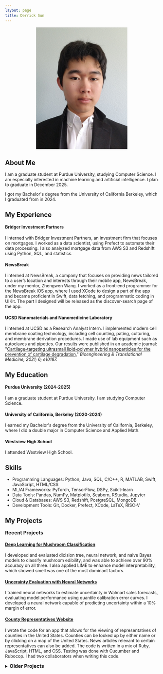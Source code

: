 ```yaml
---
layout: page
title: Derrick Sun
---
```



<p align="center">
<img src="./images/selfInSuit.jpg" alt="image of me" style="width:300px;"/>
</p>

## About Me

I am a graduate student at Purdue University, studying Computer Science. I am especially interested in machine learning and artificial intelligence. I plan to graduate in December 2025.

I got my Bachelor's degree from the University of California Berkeley, which I graduated from in 2024.

<section class="experience">
<h2> My Experience </h2>
</section>

#### Bridger Investment Partners

I interned with Bridger Investment Partners, an investment firm that focuses on mortgages. I worked as a data scientist, using Prefect to automate their data processing. I also analyzed mortgage data from AWS S3 and Redshift using Python, SQL, and statistics.

#### NewsBreak

I interned at NewsBreak, a company that focuses on providing news tailored to a user’s 
location and interests through their mobile app, NewsBreak, under my mentor, Zhengwen Wang. I worked as a front-end programmer for the NewsBreak iOS app, where I used XCode to design a part of the app and became proficient in Swift, data fetching, and programmatic coding in UIKit. The part I designed will be released as the discover-search page of the app.


#### UCSD Nanomaterials and Nanomedicine Laboratory

I interned at UCSD as a Research Analyst Intern. I implemented modern cell membrane coating technology, including cell counting, pating, culturing, and membrane derivation procedures. I made use of lab equipment such as autoclaves and pipettes. Our results were published in an academic journal: "<a href="https://doi.org/10.1002/btm2.10187">Cartilage-targeting ultrasmall lipid-polymer hybrid nanoparticles for the prevention of cartilage degradation</a>," <i>Bioengineering & Translational Medicine, 2021; 6; e10187.</i>

## My Education

#### Purdue University (2024-2025)

I am a graduate student at Purdue University. I am studying Computer Science.

#### University of California, Berkeley (2020-2024)

I earned my Bachelor's degree from the University of California, Berkeley, where I did a double major in Computer Science and Applied Math.

#### Westview High School

I attended Westview High School.

## Skills

<ul class=skilllist>
      <li>Programming Languages: Python, Java, SQL, C/C++, R, MATLAB, Swift, JavaScript, HTML/CSS</li>
      <li>ML/AI Frameworks: PyTorch, TensorFlow, DSPy, Scikit-learn</li>
      <li>Data Tools: Pandas, NumPy, Matplotlib, Seaborn, RStudio, Jupyter</li>
      <li>Cloud & Databases: AWS S3, Redshift, PostgreSQL, MongoDB</li>
      <li>Development Tools: Git, Docker, Prefect, XCode, LaTeX, RISC-V</li>
    </ul>

## My Projects

### Recent Projects

#### [Deep Learning for Mushroom Classification](https://github.com/DerrickhSun/CS573MushroomProject)

I developed and evaluated dicision tree, neural network, and naive Bayes models to classify mushroom edibility, and was able to achieve over 90% accuracy on all three. I also applied LIME to enhance model interpretability, which showed smell was one of the most dominant factors.

#### [Uncerainty Evaluation with Neural Networks](https://github.com/DerrickhSun/CS578-Uncertainty-Project)

I trained neural networks to estimate uncertainty in Walmart sales forecasts, evaluating model performance using quantile calibration error curves. I developed a neural network capable of predicting uncertainty within a 10% margin of error.

#### [County Representatives Website](https://su23-11-57a34b75dce1.herokuapp.com/)

I wrote the code for an app that allows for the viewing of representatives of counties in the United States. Counties can be looked up by either name or by clicking on a map of the United States. News articles relevant to certain representatives can also be added. The code is written in a mix of Ruby, JavaScript, HTML, and CSS. Testing was done with Cucumber and Rubocop. I had two collaborators when writing this code.

<details>
<style>
  h3 {
    display: inline; /* Or display: inline-block; */
  }
</style>
<summary><h3>Older Projects</h3>
</summary>

<h4><a href="https://github.com/cs186-student/sp23-proj5-leslie33kim/commits/main">ARIES Recovery System</a></h4>

I implemented a recovery system, including savepoints, rollbacks, and ACID compliant restart recovery. The system makes use of a dirty page dable and transaction table to track database accesses and recovery in the event of failure. I worked with another person when working on this project.

<h4><a href="https://github.com/DerrickhSun/CS162OSFilesys">Pintos Filesys Operating System</a></h4>
      
I wrote an operating system in Pintos using C. The system has the basics, such as process execuation, syscalls, and floating point operations. It also has a working filesystem, including a buffer cache, extensible files, subdirectories and file locking. However, it only has basic multithreading, and is lacking many features such as an internal clock and priority lending. I had three collaborators when working on this project.

<h4><a href="https://github.com/DerrickhSun/CS162OSMultithreading">Pintos Multithreaded Operating System</a></h4>

I wrote an operating system in Pintos using C. The system has the basics, such as process execuation, syscalls, and floating point operations. It is multithreaded, implementing locks, thread priorities, priority lending, and an internal clock. However, it is lacking many filesystem features such as subdirectories and a buffer cache. I had three collaborators when working on this project.

<h4><a href="https://github.com/61c-student/sp21-proj4-DerrickhSun">Matrix Multiplication</a></h4>

I implemented matrix multiplication in a mix of C and Python, then optimized it with unrolling, cache blocking, parallelizing, call reducing, and other optimizations. The finished result created matrix objects from certain input and performed matrix multiplication on the matrices.

<h4><a href="https://github.com/DerrickhSun/ProjectArk">Project Ark</a></h4>

A video game made using characters from the game "Arknights" and gameplay inspired by "Smash Bros." I started this game as a tool to practice my Java skills.

The game has three useable characters and is best played with two players. It is admittedly not user-friendly, as it was only intended as a for-fun project and I frequently have to stop part way through updates due to school. The game is run from the driver file in src.
</details>